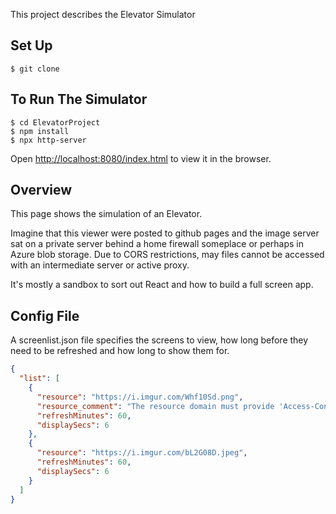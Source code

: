 This project describes the Elevator Simulator

## Set Up

```shell
$ git clone 
```

## To Run The Simulator

```shell
$ cd ElevatorProject
$ npm install
$ npx http-server
```
 
Open [http://localhost:8080/index.html](http://localhost:8080/index.html) to view it in the browser.
 
## Overview
This page shows the simulation of an Elevator.  
 
Imagine that this viewer were posted to github pages and the image server sat on a private server behind a home firewall someplace or perhaps in Azure blob storage.  Due to CORS restrictions, may files cannot be accessed with an intermediate server or active proxy.
 
It's mostly a sandbox to sort out React and how to build a full screen app.
 
## Config File
A screenlist.json file specifies the screens to view, how long before they need to be refreshed and how long to show them for.
```json
{
  "list": [
    {
      "resource": "https://i.imgur.com/Whf10Sd.png",
      "resource_comment": "The resource domain must provide 'Access-Control-Allow-Origin: *' for this to work.  imgur does that.",
      "refreshMinutes": 60,
      "displaySecs": 6
    },
    {
      "resource": "https://i.imgur.com/bL2G08D.jpeg",
      "refreshMinutes": 60,
      "displaySecs": 6
    }
  ]
}
```